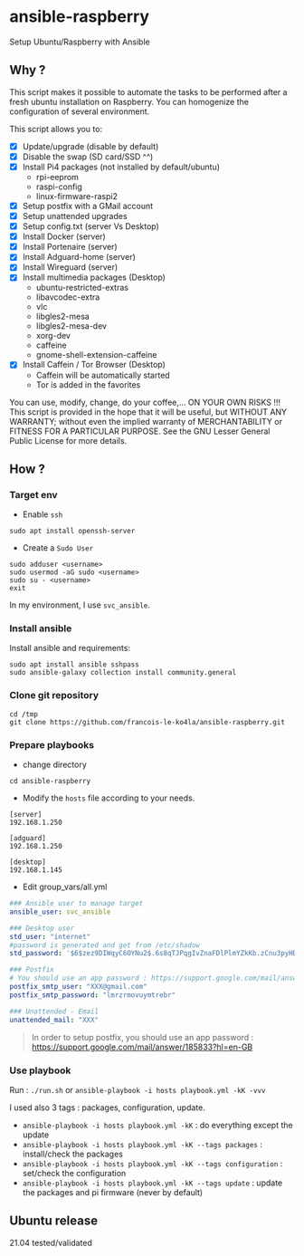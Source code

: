 # ansible-raspberry

Setup Ubuntu/Raspberry with Ansible

## Why ?
This script makes it possible to automate the tasks to be performed after a fresh ubuntu installation on Raspberry. You can homogenize the configuration of several environment.

This script allows you to:
- [x] Update/upgrade (disable by default)
- [x] Disable the swap (SD card/SSD ^^)
- [x] Install Pi4 packages (not installed by default/ubuntu)
  - rpi-eeprom
  - raspi-config
  - linux-firmware-raspi2
- [x] Setup postfix with a GMail account
- [x] Setup unattended upgrades
- [x] Setup config.txt (server Vs Desktop)
- [x] Install Docker (server)
- [x] Install Portenaire (server)
- [x] Install Adguard-home (server)
- [x] Install Wireguard (server)
- [x] Install multimedia packages (Desktop)
  - ubuntu-restricted-extras
  - libavcodec-extra
  - vlc
  - libgles2-mesa
  - libgles2-mesa-dev
  - xorg-dev
  - caffeine
  - gnome-shell-extension-caffeine
- [x] Install Caffein / Tor Browser (Desktop)
  - Caffein will be automatically started
  - Tor is added in the favorites

You can use, modify, change, do your coffee,... ON YOUR OWN RISKS !!!
This script is provided in the hope that it will be useful,
but WITHOUT ANY WARRANTY; without even the implied warranty of
MERCHANTABILITY or FITNESS FOR A PARTICULAR PURPOSE.  See the GNU
Lesser General Public License for more details.

## How ?
### Target env

- Enable `ssh`
```console
sudo apt install openssh-server
```
- Create a `Sudo User`
```console
sudo adduser <username>
sudo usermod -aG sudo <username>
sudo su - <username>
exit
```
In my environment, I use `svc_ansible`.

### Install ansible
Install ansible and requirements:
```console
sudo apt install ansible sshpass
sudo ansible-galaxy collection install community.general
```
### Clone git repository

```console
cd /tmp
git clone https://github.com/francois-le-ko4la/ansible-raspberry.git
```
### Prepare playbooks

- change directory
```console
cd ansible-raspberry
```
- Modify the `hosts` file according to your needs.
```dosini
[server]
192.168.1.250

[adguard]
192.168.1.250

[desktop]
192.168.1.145
```
- Edit group_vars/all.yml
```yaml
### Ansible user to manage target
ansible_user: svc_ansible

### Desktop user
std_user: "internet"
#password is generated and get from /etc/shadow
std_password: '$6$zez9DIWqyC6OYNu2$.6s8qTJPqgIvZnaFDlPlmYZkKb.zCnu3pyHDhShIxR.w3xQbXTTVTAyZ3ysDtag9ahMX8NZG7y.JU4wkqyxPx0'

### Postfix
# You should use an app password : https://support.google.com/mail/answer/185833?hl=en-GB
postfix_smtp_user: "XXX@gmail.com"
postfix_smtp_password: "lmrzrmovuymtrebr"

### Unattended - Email
unattended_mail: "XXX"
```
> In order to setup postfix, you should use an app password : https://support.google.com/mail/answer/185833?hl=en-GB

### Use playbook

Run : `./run.sh` or `ansible-playbook -i hosts playbook.yml -kK -vvv`

I used also 3 tags : packages, configuration, update.
- `ansible-playbook -i hosts playbook.yml -kK` : do everything except the update
- `ansible-playbook -i hosts playbook.yml -kK --tags packages` : install/check the packages
- `ansible-playbook -i hosts playbook.yml -kK --tags configuration` : set/check the configuration
- `ansible-playbook -i hosts playbook.yml -kK --tags update` : update the packages and pi firmware (never by default)

## Ubuntu release
21.04 tested/validated
